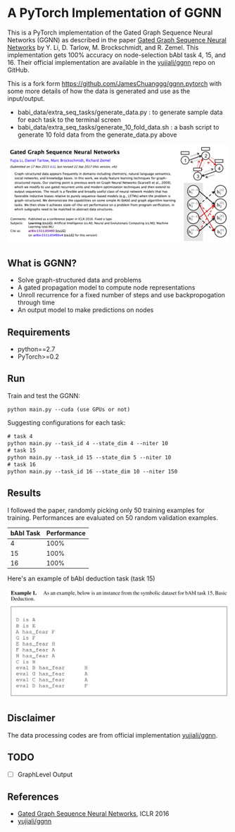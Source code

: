 # A PyTorch Implementation of GGNN

This is a PyTorch implementation of the Gated Graph Sequence Neural Networks (GGNN) as described in the paper [Gated Graph Sequence Neural Networks](https://arxiv.org/abs/1511.05493) by Y. Li, D. Tarlow, M. Brockschmidt, and R. Zemel. This implementation gets 100% accuracy on node-selection bAbI task 4, 15, and 16. Their official implementation are available in the [yujiali/ggnn](https://github.com/yujiali/ggnn) repo on GitHub.

This is a fork form https://github.com/JamesChuanggg/ggnn.pytorch with some more details of how the data is generated and use as the input/output.

- babi_data/extra_seq_tasks/generate_data.py : to generate sample data for each task to the terminal screen
- babi_data/extra_seq_tasks/generate_10_fold_data.sh : a bash script to generate 10 fold data from the generate_data.py above

<img src="images/ggnn.png">    

## What is GGNN?
- Solve graph-structured data and problems
- A gated propagation model to compute node representations
- Unroll recurrence for a fixed number of steps and use backpropogation through time
- An output model to make predictions on nodes

## Requirements
- python==2.7
- PyTorch>=0.2

## Run 
Train and test the GGNN:
```
python main.py --cuda (use GPUs or not)
```

Suggesting configurations for each task:
```
# task 4
python main.py --task_id 4 --state_dim 4 --niter 10
# task 15
python main.py --task_id 15 --state_dim 5 --niter 10
# task 16
python main.py --task_id 16 --state_dim 10 --niter 150
```

## Results
I followed the paper, randomly picking only 50 training examples for training.
Performances are evaluated on 50 random validation examples.

| bAbI Task | Performance |
| ------| ------ | 
| 4 | 100% | 
| 15 | 100% |
| 16 | 100% |

Here's an example of bAbI deduction task (task 15)

<img src="images/babi15.png" width=700>

## Disclaimer
The data processing codes are from official implementation [yujiali/ggnn](https://github.com/yujiali/ggnn).

## TODO 
- [ ] GraphLevel Output

## References
- [Gated Graph Sequence Neural Networks](https://arxiv.org/abs/1511.05493), ICLR 2016
- [yujiali/ggnn](https://github.com/yujiali/ggnn)
